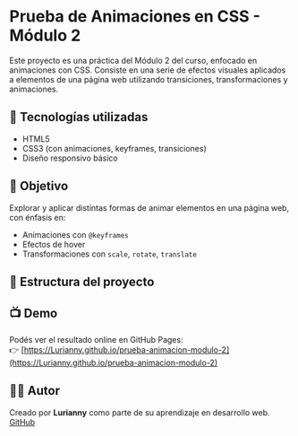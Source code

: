 # Prueba de Animaciones en CSS - Módulo 2

Este proyecto es una práctica del Módulo 2 del curso, enfocado en animaciones con CSS. Consiste en una serie de efectos visuales aplicados a elementos de una página web utilizando transiciones, transformaciones y animaciones.

## 🚀 Tecnologías utilizadas

- HTML5
- CSS3 (con animaciones, keyframes, transiciones)
- Diseño responsivo básico

## 🎯 Objetivo

Explorar y aplicar distintas formas de animar elementos en una página web, con énfasis en:
- Animaciones con `@keyframes`
- Efectos de hover
- Transformaciones con `scale`, `rotate`, `translate`

## 📂 Estructura del proyecto


## 📺 Demo

Podés ver el resultado online en GitHub Pages:  
👉 [https://Lurianny.github.io/prueba-animacion-modulo-2](https://Lurianny.github.io/prueba-animacion-modulo-2)

## 🙋‍♀️ Autor

Creado por **Lurianny** como parte de su aprendizaje en desarrollo web.  
[GitHub](https://github.com/Lurianny)


